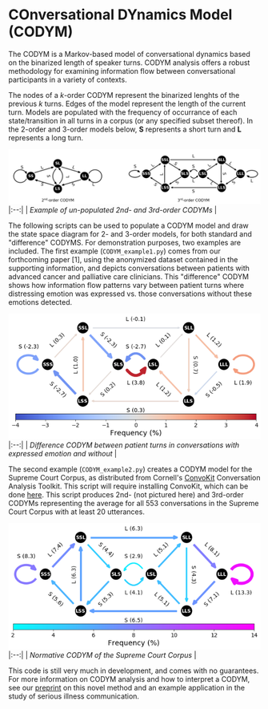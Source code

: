 # COnversational DYnamics Model (CODYM)

The CODYM is a Markov-based model of conversational dynamics based on the binarized length of speaker turns. CODYM analysis offers a robust methodology for examining information flow between conversational participants in a variety of contexts. 

The nodes of a *k*-order CODYM represent the binarized lenghts of the previous *k* turns. Edges of the model represent the length of the current turn. Models are populated with the frequency of occurrance of each state/transition in all turns in a corpus (or any specified subset thereof). In the 2-order and 3-order models below, **S** represents a short turn and **L** represents a long turn.

![CODYM example](CODYMs.png "CODYM example")
|:--:| 
| *Example of un-populated 2nd- and 3rd-order CODYMs* |

The following scripts can be used to populate a CODYM model and draw the state space diagram for 2- and 3-order models, for both standard and "difference" CODYMS. For demonstration purposes, two examples are included. The first example (`CODYM_example1.py`) comes from our forthcoming paper [1], using the anonymized dataset contained in the supporting information, and depicts conversations between patients with advanced cancer and palliative care clinicians. This "difference" CODYM shows how information flow patterns vary between patient turns where distressing emotion was expressed vs. those conversations without these emotions detected. 

![CODYM example](emo_diff_codym.png "Difference CODYM between patient turns in conversations with expressed emotion and without")
|:--:| 
| *Difference CODYM between patient turns in conversations with expressed emotion and without* |

The second example (`CODYM_example2.py`) creates a CODYM model for the Supreme Court Corpus, as distributed from Cornell's [ConvoKit](https://convokit.cornell.edu/) Conversation Analysis Toolkit. This script will require installing ConvoKit, which can be done [here](https://convokit.cornell.edu/). This script produces 2nd- (not pictured here) and 3rd-order CODYMs representing the average for all 553 conversations in the Supreme Court Corpus with at least 20 utterances.

![CODYM example](CODYM_example_plot.png "Normative CODYM of the Supreme Court Corpus")
|:--:| 
| *Normative CODYM of the Supreme Court Corpus* |

This code is still very much in development, and comes with no guarantees. For more information on CODYM analysis and how to interpret a CODYM, see our [preprint](https://arxiv.org/abs/2010.05164) on this novel method and an example application in the study of serious illness communication.
